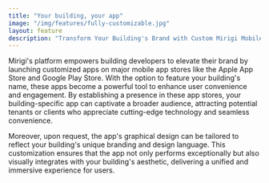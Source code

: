 ```yaml
---
title: "Your building, your app"
image: "/img/features/fully-customizable.jpg"
layout: feature
description: "Transform Your Building's Brand with Custom Mirigi Mobile Apps!"
---
```


Mirigi's platform empowers building developers to elevate their brand by launching customized apps on major mobile app stores like the Apple App Store and Google Play Store. With the option to feature your building's name, these apps become a powerful tool to enhance user convenience and engagement. By establishing a presence in these app stores, your building-specific app can captivate a broader audience, attracting potential tenants or clients who appreciate cutting-edge technology and seamless convenience.

Moreover, upon request, the app's graphical design can be tailored to reflect your building's unique branding and design language. This customization ensures that the app not only performs exceptionally but also visually integrates with your building's aesthetic, delivering a unified and immersive experience for users.

